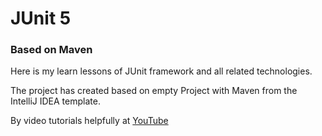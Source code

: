 # JUnit 5 
### Based on Maven

Here is my learn lessons of JUnit framework and all related technologies.

The project has created based on empty Project with Maven from the IntelliJ IDEA template.

By video tutorials helpfully at [YouTube](https://www.youtube.com/watch?v=TFUKb1XH9Wk&list=PLnh8EajVFTl5AqvBosxUefReW4nC35P0x)